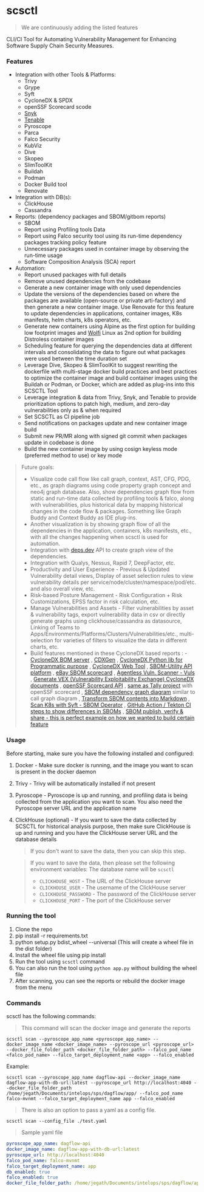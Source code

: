 # scsctl


> We are continuously adding the listed features

CLI/CI Tool for Automating Vulnerability Management for Enhancing Software Supply Chain Security Measures.

### Features


- Integration with other Tools & Platforms:
	- Trivy
	- Grype
	- Syft
	- CycloneDX & SPDX
 	- openSSF Scorecard scode
	- [Snyk](https://snyk.io/)
 	- [Tenable](https://www.tenable.com/products) 
	- Pyroscope
	- Parca
	- Falco Security
	- KubViz
	- Dive
	- Skopeo
	- SlimToolKit
 	- Buildah
  	- Podman
  	- Docker Build tool
  	- Renovate 
- Integration with DB(s):
  - ClickHouse
  - Cassandra
- Reports: (dependency packages and SBOM/gitbom reports)
	- SBOM
	- Report using Profiling tools Data
	- Report using Falco security tool using its run-time dependency packages tracking policy feature
	- Unnecessary packages used in container image by observing the run-time usage
 	- Software Composition Analysis (SCA) report 
- Automation:
	- Report unused packages with full details 
	- Remove unused dependencies from the codebase 
	- Generate a new container image with only used dependencies 
	- Update the versions of the dependencies based on where the packages are available (open-source or private arti-factory) and then generate a new container image. Use Renovate for this feature to update dependencies in applications, container images, K8s manifests, helm charts, k8s operators, etc. 
	- Generate new containers using Alpine as the first option for building low footprint images and [Wolfi](https://github.com/wolfi-dev) Linux as 2nd option for building Distroless container images
 	- Scheduling feature for querying the dependencies data at different intervals and consolidating the data to figure out what packages were used between the time duration set
  	- Leverage Dive, Skopeo & SlimToolKit to suggest rewriting the dockerfile with multi-stage docker build practices and best practices to optimize the container image and build container images using the Buildah or Podman, or Docker, which are added as plug-ins into this SCSCTL Tool 
  	- Leverage integration & data from Trivy, Snyk, and Tenable to provide prioritization options to patch high, medium, and zero-day vulnerabilities only as & when required
  	- Set SCSCTL as CI pipeline job
  	- Send notifications on packages update and new container image build
  	- Submit new PR/MR along with signed git commit when packages update in codebase is done
  	- Build the new container image by using cosign keyless mode (preferred method to use)  or key mode


> Future goals:
> - Visualize code call flow like call graph, context, AST, CFG, PDG, etc., as graph diagrams using code property graph concept and neo4j graph database. Also, show dependencies graph flow from static and run-time data collected by profiling tools & falco, along with vulnerabilities, plus historical data by mapping historical changes in the code flow & packages. Something like Graph Buddy and Context Buddy as IDE plug-ins.
> - Another visualization is by showing graph flow of all the dependencies in the application, containers, k8s manifests, etc., with all the changes happening when scsctl is used for automation.
> - Integration with [deps.dev](https://deps.dev/) API to create graph view of the dependencies.
> - Integration with Qualys, Nessus, Rapid 7, DeepFactor, etc.
> - Productivity and User Experience - Previous & Updated Vulnerability detail views, Display of asset selection rules to view vulnerability details per service/node/cluster/namespace/pod/etc. and also overall view, etc.
> - Risk-based Posture Management - Risk Configuration + Risk Customizations, EPSS factor in risk calculation, etc.
> - Manage Vulnerabilities and Assets - Filter vulnerabilities by asset & vulnerability tags, export vulnerability data in csv or directly generate graphs using clickhouse/cassandra as datasource, Linking of Teams to Apps/Environments/Platforms/Clusters/Vulnerabilities/etc., multi-selection for varieties of filters to visualize the data in different charts, etc.
> - Build features mentioned in these CycloneDX based reports :
	- [CycloneDX BOM server](https://github.com/CycloneDX/cyclonedx-bom-repo-server)
	, [CDXGen](https://github.com/CycloneDX/cdxgen)
	, [CycloneDX Python lib for Programmatic purpose](https://github.com/CycloneDX/cyclonedx-python-lib)
	, [CycloneDX Web Tool](https://github.com/CycloneDX/cyclonedx-web-tool)
	, [SBOM-Utility API platform](https://github.com/cyclonedx/sbom-utility)
	, [eBay SBOM scorecard](https://github.com/eBay/sbom-scorecard)
	, [Agentless Vuln. Scanner - Vuls](https://vuls.io/)
	, [Generate VEX (Vulnerability Exploitability Exchange) CycloneDX documents](https://github.com/madpah/vexy)
	, [openSSF Scorecard API](https://api.securityscorecards.dev/#/)
	, [same as Tally project](https://github.com/jetstack/tally) with openSSF scorecard
	, [SBOM dependency graph diagram](https://github.com/anthonyharrison/sbom2dot) similar to call graph diagram
	, [Transform SBOM contents into Markdown](https://github.com/anthonyharrison/sbom2doc)
	, [Scan K8s with Syft - SBOM Operator](https://github.com/ckotzbauer/sbom-operator)
	, [GitHub Action / Tekton CI steps to show differences in SBOMs](https://github.com/thepwagner/sbom-action)
	, [SBOM publish, verify & share - this is perfect example on how we wanted to build certain feature](https://github.com/interlynk-io)
	

### Usage

Before starting, make sure you have the following installed and configured:

1. Docker - Make sure docker is running, and the image you want to scan is present in the docker daemon
2. Trivy - Trivy will be automatically installed if not present
3. Pyroscope - Pyroscope is up and running, and profiling data is being collected from the application you want to scan. You also need the Pyroscope server URL and the application name
4. ClickHouse (optional) - If you want to save the data collected by SCSCTL for historical analysis purpose, then make sure ClickHouse is up and running and you have the ClickHouse server URL and the database details

   > If you don't want to save the data, then you can skip this step.

   > If you want to save the data, then please set the following environment variables:
   > The database name will be `scsctl`
   >
   > - `CLICKHOUSE_HOST` - The URL of the ClickHouse server
   > - `CLICKHOUSE_USER` - The username of the ClickHouse server
   > - `CLICKHOUSE_PASSWORD` - The password of the ClickHouse server
   > - `CLICKHOUSE_PORT` - The port of the ClickHouse server

### Running the tool

1. Clone the repo
2. pip install -r requirements.txt
3. python setup.py bdist_wheel --universal (This will create a wheel file in the dist folder)
4. Install the wheel file using pip install <wheel file name>
5. Run the tool using `scsctl` command
6. You can also run the tool using `python app.py` without building the wheel file
7. After scanning, you can see the reports or rebuild the docker image from the menu

### Commands

scsctl has the following commands:
> This command will scan the docker image and generate the reports

```shell
scsctl scan --pyroscope_app_name <pyroscope_app_name> --docker_image_name <docker_image_name> --pyroscope_url <pyroscope_url> --docker_file_folder_path <docker_file_folder_path> --falco_pod_name <falco_pod_name> --falco_target_deployment_name <app> --falco_enabled
```

Example:

```shell
scsctl scan --pyroscope_app_name dagflow-api --docker_image_name dagflow-app-with-db-url:latest --pyroscope_url http://localhost:4040 --docker_file_folder_path /home/jegath/Documents/intelops/sps/dagflow/app/ --falco_pod_name falco-mvnmt --falco_target_deployment_name app --falco_enabled
```

> There is also an option to pass a yaml as a config file.

```shell
scsctl scan --config_file ./test.yaml
```

> Sample yaml file

```yaml
pyroscope_app_name: dagflow-api
docker_image_name: dagflow-app-with-db-url:latest
pyroscope_url: http://localhost:4040
falco_pod_name: falco-mvnmt
falco_target_deployment_name: app
db_enabled: true
falco_enabled: true
docker_file_folder_path: /home/jegath/Documents/intelops/sps/dagflow/app/
```